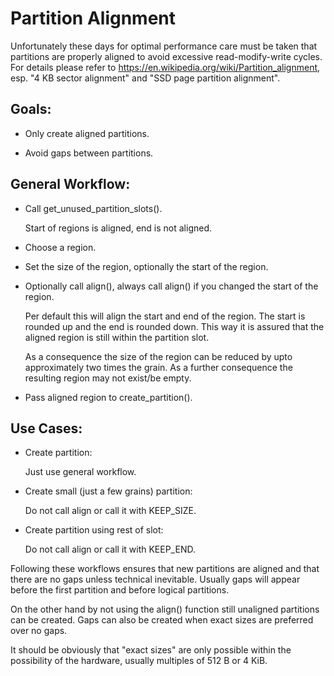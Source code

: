 
Partition Alignment
===================

Unfortunately these days for optimal performance care must be taken that
partitions are properly aligned to avoid excessive read-modify-write cycles.
For details please refer to https://en.wikipedia.org/wiki/Partition_alignment,
esp. "4 KB sector alignment" and "SSD page partition alignment".


Goals:
------

- Only create aligned partitions.

- Avoid gaps between partitions.


General Workflow:
-----------------

- Call get_unused_partition_slots().

  Start of regions is aligned, end is not aligned.

- Choose a region.

- Set the size of the region, optionally the start of the region.

- Optionally call align(), always call align() if you changed the start of the
  region.

  Per default this will align the start and end of the region. The start is
  rounded up and the end is rounded down. This way it is assured that the
  aligned region is still within the partition slot.

  As a consequence the size of the region can be reduced by upto approximately
  two times the grain. As a further consequence the resulting region may not
  exist/be empty.

- Pass aligned region to create_partition().


Use Cases:
----------

- Create partition:

  Just use general workflow.

- Create small (just a few grains) partition:

  Do not call align or call it with KEEP_SIZE.

- Create partition using rest of slot:

  Do not call align or call it with KEEP_END.


Following these workflows ensures that new partitions are aligned and that
there are no gaps unless technical inevitable. Usually gaps will appear before
the first partition and before logical partitions.

On the other hand by not using the align() function still unaligned partitions
can be created. Gaps can also be created when exact sizes are preferred over
no gaps.

It should be obviously that "exact sizes" are only possible within the
possibility of the hardware, usually multiples of 512 B or 4 KiB.

